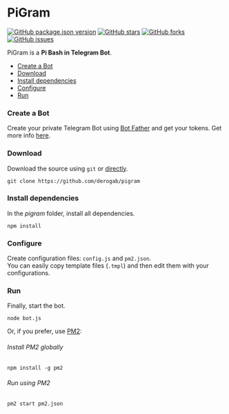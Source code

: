 # PiGram

[![GitHub package.json version](https://img.shields.io/github/package-json/v/derogab/pigram?style=flat-square)](https://github.com/derogab/pigram)
[![GitHub stars](https://img.shields.io/github/stars/derogab/pigram.svg?style=flat-square)](https://github.com/derogab/pigram/stargazers)
[![GitHub forks](https://img.shields.io/github/forks/derogab/pigram.svg?style=flat-square)](https://github.com/derogab/pigram/network)
[![GitHub issues](https://img.shields.io/github/issues/derogab/pigram.svg?style=flat-square)](https://github.com/derogab/pigram/issues)


PiGram is a **Pi Bash in Telegram Bot**.

- [Create a Bot](#create-a-bot)
- [Download](#download)
- [Install dependencies](#install-dependencies)
- [Configure](#configure)
- [Run](#run)

### Create a Bot
Create your private Telegram Bot using [Bot Father](https://t.me/BotFather) and get your tokens.
Get more info [here](https://core.telegram.org/bots#3-how-do-i-create-a-bot).

### Download
Download the source using `git` or [directly](https://github.com/derogab/pigram/archive/master.zip).
```shell
git clone https://github.com/derogab/pigram
```

### Install dependencies
In the _pigram_ folder, install all dependencies.
```shell
npm install
```

### Configure
Create configuration files: `config.js` and `pm2.json`.  
You can easily copy template files (`.tmpl`) and then edit them with your configurations.

### Run
Finally, start the bot.
```shell
node bot.js
```
Or, if you prefer, use [PM2](https://github.com/Unitech/pm2):
###### Install PM2 globally
```shell
npm install -g pm2 
```
###### Run using PM2
```shell
pm2 start pm2.json
```
